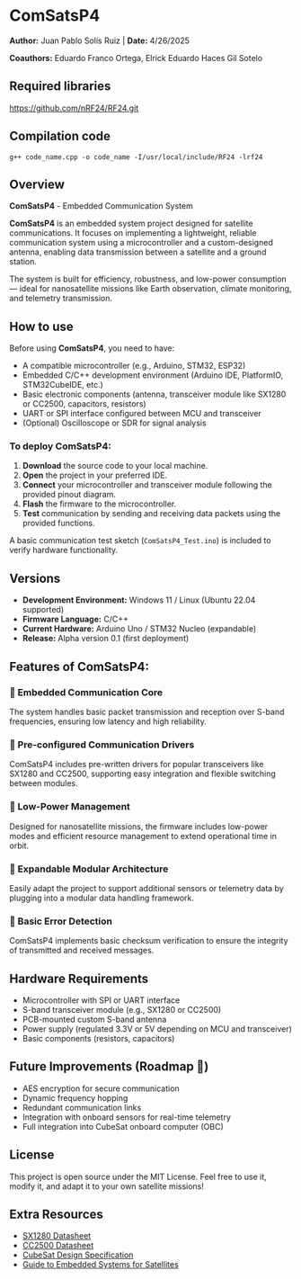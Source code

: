 # ComSatsP4

**Author:** Juan Pablo Solís Ruiz | **Date:** 4/26/2025

**Coauthors:** Eduardo Franco Ortega, Elrick Eduardo Haces Gil Sotelo

## Required libraries

https://github.com/nRF24/RF24.git

## Compilation code 

`g++ code_name.cpp -o code_name -I/usr/local/include/RF24 -lrf24` 

## Overview

**ComSatsP4** - Embedded Communication System

**ComSatsP4** is an embedded system project designed for satellite communications.
It focuses on implementing a lightweight, reliable communication system using a microcontroller and a custom-designed antenna, enabling data transmission between a satellite and a ground station.

The system is built for efficiency, robustness, and low-power consumption — ideal for nanosatellite missions like Earth observation, climate monitoring, and telemetry transmission.

## How to use

Before using **ComSatsP4**, you need to have:

- A compatible microcontroller (e.g., Arduino, STM32, ESP32)
- Embedded C/C++ development environment (Arduino IDE, PlatformIO, STM32CubeIDE, etc.)
- Basic electronic components (antenna, transceiver module like SX1280 or CC2500, capacitors, resistors)
- UART or SPI interface configured between MCU and transceiver
- (Optional) Oscilloscope or SDR for signal analysis

### To deploy ComSatsP4:

1. **Download** the source code to your local machine.
2. **Open** the project in your preferred IDE.
3. **Connect** your microcontroller and transceiver module following the provided pinout diagram.
4. **Flash** the firmware to the microcontroller.
5. **Test** communication by sending and receiving data packets using the provided functions.

A basic communication test sketch (`ComSatsP4_Test.ino`) is included to verify hardware functionality.

## Versions

- **Development Environment:** Windows 11 / Linux (Ubuntu 22.04 supported)
- **Firmware Language:** C/C++
- **Current Hardware:** Arduino Uno / STM32 Nucleo (expandable)
- **Release:** Alpha version 0.1 (first deployment)

## Features of ComSatsP4:

### 🔹 Embedded Communication Core

The system handles basic packet transmission and reception over S-band frequencies, ensuring low latency and high reliability.

### 🔹 Pre-configured Communication Drivers

ComSatsP4 includes pre-written drivers for popular transceivers like SX1280 and CC2500, supporting easy integration and flexible switching between modules.

### 🔹 Low-Power Management

Designed for nanosatellite missions, the firmware includes low-power modes and efficient resource management to extend operational time in orbit.

### 🔹 Expandable Modular Architecture

Easily adapt the project to support additional sensors or telemetry data by plugging into a modular data handling framework.

### 🔹 Basic Error Detection

ComSatsP4 implements basic checksum verification to ensure the integrity of transmitted and received messages.

## Hardware Requirements

- Microcontroller with SPI or UART interface
- S-band transceiver module (e.g., SX1280 or CC2500)
- PCB-mounted custom S-band antenna
- Power supply (regulated 3.3V or 5V depending on MCU and transceiver)
- Basic components (resistors, capacitors)

## Future Improvements (Roadmap 🚀)

- AES encryption for secure communication
- Dynamic frequency hopping
- Redundant communication links
- Integration with onboard sensors for real-time telemetry
- Full integration into CubeSat onboard computer (OBC)

## License

This project is open source under the MIT License.
Feel free to use it, modify it, and adapt it to your own satellite missions!

## Extra Resources

- [SX1280 Datasheet](https://www.semtech.com/products/wireless-rf/ultra-low-power-sx1280)
- [CC2500 Datasheet](https://www.ti.com/product/CC2500)
- [CubeSat Design Specification](https://www.cubesat.org/s/cds_rev13_final2.pdf)
- [Guide to Embedded Systems for Satellites](https://ntrs.nasa.gov/api/citations/20160011378/downloads/20160011378.pdf)
